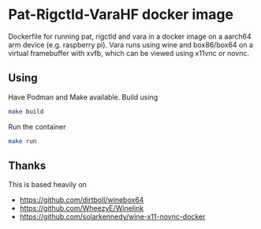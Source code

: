 # Pat-Rigctld-VaraHF docker image
Dockerfile for running pat, rigctld and vara in a docker image on a aarch64 arm device (e.g. raspberry pi). Vara runs using wine and box86/box64 on a virtual framebuffer with xvfb, which can be viewed using x11vnc or novnc.

## Using
Have Podman and Make available. Build using
```bash
make build
```

Run the container
```bash
make run
```

## Thanks
This is based heavily on
* https://github.com/dirtboll/winebox64
* https://github.com/WheezyE/Winelink
* https://github.com/solarkennedy/wine-x11-novnc-docker

